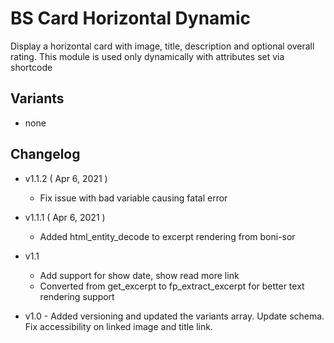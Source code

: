 # BS Card Horizontal Dynamic

Display a horizontal card with image, title, description and optional overall rating. This module is used only dynamically with attributes set via shortcode

## Variants

- none


## Changelog

- v1.1.2 ( Apr 6, 2021 )
    - Fix issue with bad variable causing fatal error

- v1.1.1 ( Apr 6, 2021 )
	- Added html_entity_decode to excerpt rendering from boni-sor
- v1.1
	- Add support for show date, show read more link
	- Converted from get_excerpt to fp_extract_excerpt for better text rendering support
- v1.0 - Added versioning and updated the variants array. Update schema. Fix accessibility on linked image and title link.